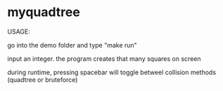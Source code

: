 # myquadtree

USAGE:

go into the demo folder and type "make run"

input an integer. the program creates that many squares on screen

during runtime, pressing spacebar will toggle betweel collision methods (quadtree or bruteforce)
